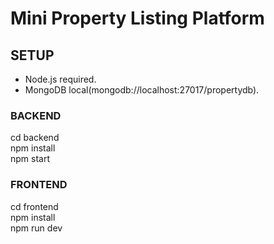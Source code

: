 # Mini Property Listing Platform
## SETUP
- Node.js required.
- MongoDB local(mongodb://localhost:27017/propertydb).

### BACKEND
cd backend \
npm install \
npm start

### FRONTEND
cd frontend \
npm install \
npm run dev
